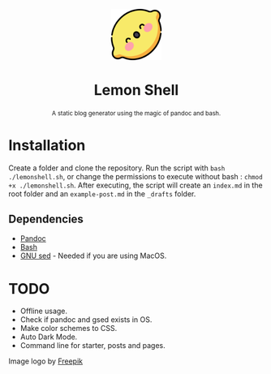 <div align="center">

<img src="lemon.png" alt="A very cute lemon" style="width:20%"></img>

# Lemon Shell
<small>A static blog generator using the magic of pandoc and bash.</small>

</div>





# Installation

Create a folder and clone the repository. Run the script with `bash ./lemonshell.sh`, or change the permissions to execute without bash : `chmod +x ./lemonshell.sh`. After executing, the script will create an `index.md` in the root folder and an `example-post.md` in the `_drafts` folder.

## Dependencies
- [Pandoc](https://pandoc.org/installing.html)
- [Bash](https://www.gnu.org/software/bash/)
- [GNU sed](https://www.gnu.org/software/sed/) - Needed if you are using MacOS.

# TODO
- Offline usage.
- Check if pandoc and gsed exists in OS.
- Make color schemes to CSS.
- Auto Dark Mode.
- Command line for starter, posts and pages.

Image logo by [Freepik](https://www.flaticon.com/authors/freepik)